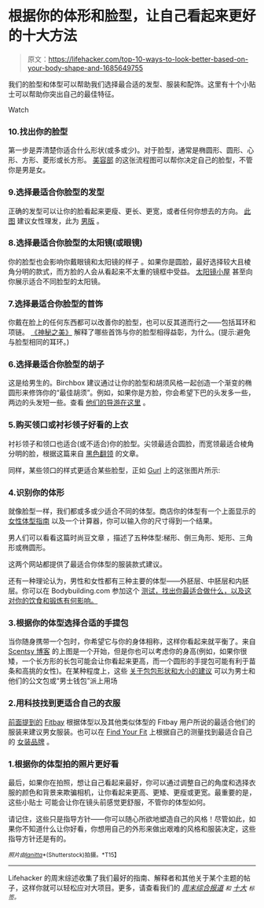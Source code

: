 # 根据你的体形和脸型，让自己看起来更好的十大方法

> 原文：<https://lifehacker.com/top-10-ways-to-look-better-based-on-your-body-shape-and-1685649755>

我们的脸型和体型可以帮助我们选择最合适的发型、服装和配饰。这里有十个小贴士可以帮助你突出自己的最佳特征。

Watch

### 10.找出你的脸型

第一步是弄清楚你适合什么形状(或多或少)。对于脸型，通常是椭圆形、圆形、心形、方形、菱形或长方形。 [美容部](http://thebeautydepartment.com/2012/11/finding-your-face-shape/) 的这张流程图可以帮你决定自己的脸型，不管你是男是女。

### 9.选择最适合你脸型的发型

正确的发型可以让你的脸看起来更瘦、更长、更宽，或者任何你想去的方向。 [此图](http://lifehacker.com/find-the-best-womens-hairstyle-for-your-face-shape-1683763930) 建议女性理发，此为 [男版](http://lifehacker.com/pick-the-best-mens-hairstyle-for-your-face-with-this-ch-1683541152) 。

### 8.选择最适合你脸型的太阳镜(或眼镜)

你的脸型也会影响你戴眼镜和太阳镜的样子 。如果你是圆脸，最好选择较大且棱角分明的款式，而方脸的人会从看起来不太重的镜框中受益。 [太阳镜小屋](http://www1.macys.com/shop/handbags-accessories/womens-sunglasses/Sunglasses_style,Sortby,Productsperpage/Rectangle%7CSquare%7CWayfarer,ORIGINAL,40?id=28295&edge=hybrid&cm_sp=us_browse_handbags-%26-accessories-boutiques-%26-trends-sunglasses-by-sunglass-hut-_-row5-_-shop-by-face-shape%2C-find-styles-suited-to-you%2C-oval%2C-square%2C-round%2C-heart%2C-sunglass-hut_shop-round) 甚至向你展示适合不同脸型的太阳镜。

### 7.选择最适合你脸型的首饰

你戴在脸上的任何东西都可以改善你的脸型，也可以反其道而行之——包括耳环和项链。 [《神秘之美》](https://joyceawele55.wordpress.com/2013/09/25/choosing-the-best-jewelries-for-your-face-shape/) 解释了哪些首饰与你的脸型相得益彰，为什么。(提示:避免与脸型相同的耳环。)

### 6.选择最适合你脸型的胡子

这是给男生的。Birchbox 建议通过让你的脸型和胡须风格一起创造一个渐变的椭圆形来修饰你的“最佳胡须”。例如，如果你是方脸，你会希望下巴的头发多一些，两边的头发短一些。查看 [他们的导游在这里](https://www.birchbox.com/guide/article/best-beard-style-for-your-face-shape) 。

### 5.购买领口或衬衫领子好看的上衣

衬衫领子和领口也适合(或不适合)你的脸型。尖领最适合圆脸，而宽领最适合棱角分明的脸，根据这篇来自 [黑色翻领](http://www.blacklapel.com/thecompass/ask-a-black-lapel-stylist-what-type-of-shirt-collar-should-i-wear/) 的文章。

同样，某些领口的样式更适合某些脸型，正如 [Gurl](http://www.gurl.com/2014/11/04/tips-tricks-how-to-flatter-your-face-shape-makeup-hairstyles-glasses/) 上的这张图片所示:

### 4.识别你的体形

就像脸型一样，我们都或多或少适合不同的体型。商店你的体型有一个上面显示的 [女性体型指南](http://www.shopyourshape.com/body-shapes/) 以及一个计算器，你可以输入你的尺寸得到一个结果。

男人们可以看看这篇时尚豆文章 ，描述了五种体型:梯形、倒三角形、矩形、三角形或椭圆形。

这两个网站都提供了最适合你体型的服装款式建议。

还有一种理论认为，男性和女性都有三种主要的体型——外胚层、中胚层和内胚层。你可以在 Bodybuilding.com 参加这个 [测试，找出你最适合做什么，以及这对你的饮食和锻炼有何影响。](http://www.bodybuilding.com/fun/becker3.htm)

### 3.根据你的体型选择合适的手提包

当你随身携带一个包时，你希望它与你的身体相称，这样你看起来就平衡了。来自 [Scentsy 博客](http://www.scentsyblog.com/scentsy-blog/entryid/539/find-the-right-bag-for-your-body-type.aspx) 的上图是一个开始，但是你也可以考虑你的身高(例如，如果你很矮，一个长方形的长包可能会让你看起来更高，而一个圆形的手提包可能有利于苗条和高挑的女性)。在某种程度上，这些 [关于包包形状和大小的建议](https://lifehacker.com/how-to-pick-a-handbag-that-doesnt-suck-1558157018) 可以为男士和他们的公文包或“男士钱包”派上用场

### 2.用科技找到更适合自己的衣服

[前面提到的](http://lifehacker.com/fitbay-helps-you-find-clothes-that-fit-your-body-type-o-1590339463) [Fitbay](https://fitbay.com/) 根据体型以及其他类似体型的 Fitbay 用户所说的最适合他们的服装来建议男女服装。也可以在 [Find Your Fit](http://picclick.com/findyourfit/) 上根据自己的测量找到最适合自己的 [女装品牌](http://lifehacker.com/find-your-fit-shows-womens-clothing-sizes-by-brand-that-1665695786) 。

### 1.根据你的体型拍的照片更好看

最后，如果你在拍照，想让自己看起来最好，你可以通过调整自己的角度和选择衣服的颜色和背景来欺骗相机，让你看起来更高、更矮、更瘦或更宽。最重要的是，这些小贴士 可能会让你在镜头前感觉更舒服，不管你的体型如何。

请记住，这些只是指导方针——你可以随心所欲地塑造自己的风格！尽管如此，如果你不知道什么让你好看，你想用自己的外形来做出艰难的风格和服装决定，这些指导方针还是有的。

<small>*照片由*</small>[<small>*Ianitta*</small>](http://www.shutterstock.com/pic-185342264/stock-vector-female-face-types.html?src=id&ws=1)<small>*(Shutterstock)拍摄。*T15】</small>

* * *

Lifehacker 的周末综述收集了我们最好的指南、解释者和其他关于某个主题的帖子，这样你就可以轻松应对大项目。更多，请查看我们的 [*周末综合报道*](http://lifehacker.com/tag/weekend-roundup) *<small>和</small>* [*十大*](http://lifehacker.com/tag/lifehacker-top-10) <small>*标签。*</small>